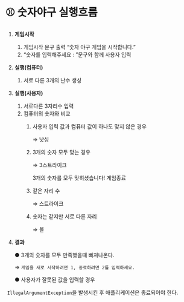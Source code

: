 # ⚾ 숫자야구 실행흐름

1. **게임시작**
    1. 게임시작 문구 출력 “숫자 야구 게임을 시작합니다.”
    2. “숫자를 입력해주세요 : ”문구와 함께 사용자 입력
2. **실행(컴퓨터)**
    1. 서로 다른 3개의 난수 생성
3. **실행(사용자)**
    1. 서로다른 3자리수 입력
    2. 컴퓨터의 숫자와 비교
        1. 사용자 입력 값과 컴퓨터 값이 하나도 맞지 않은 경우
            
            ⇒ 낫싱
            
        2. 3개의 숫자 모두 맞는 경우
            
            ⇒ 3스트라이크
            
            3개의 숫자를 모두 맞히셨습니다! 게임종료
            
        3. 같은 자리 수
            
            ⇒ 스트라이크
            
        4. 숫자는 같지만 서로 다른 자리
            
            ⇒ 볼
            
    
4. **결과**
    
    ● 3개의 숫자를 모두 만족했을때 빠져나온다.
    
    ⇒ `게임을 새로 시작하려면 1, 종료하려면 2를 입력하세요.`
    
     ● 사용자가 잘못된 값을 입력할 경우
    

 `IllegalArgumentException`을 발생시킨 후 애플리케이션은 종료되어야 한다.
